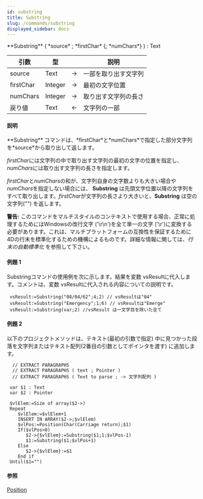 ```yaml
---
id: substring
title: Substring
slug: /commands/substring
displayed_sidebar: docs
---
```


<!--REF #_command_.Substring.Syntax-->**Substring** ( *source* ; *firstChar* {; *numChars*} ) : Text<!-- END REF-->
<!--REF #_command_.Substring.Params-->
| 引数 | 型 |  | 説明 |
| --- | --- | --- | --- |
| source | Text | &#8594;  | 一部を取り出す文字列 |
| firstChar | Integer | &#8594;  | 最初の文字位置 |
| numChars | Integer | &#8594;  | 取り出す文字列の長さ |
| 戻り値 | Text | &#8592; | 文字列の一部 |

<!-- END REF-->

#### 説明 

<!--REF #_command_.Substring.Summary-->**Substring** コマンドは、*firstChar*と*numChars*で指定した部分文字列を*source*から取り出して返します。<!-- END REF--> 

*firstChar*には文字列の中で取り出す文字列の最初の文字の位置を指定し、*numChars*には取り出す文字列の長さを指定します。

*firstChar*と*numChars*の和が、文字列自身の文字数よりも大きい場合や*numChars*を指定しない場合には、 **Substring** は先頭文字位置以降の文字列をすべて取り出します。*firstChar*が文字列の長さより大きいと、**Substring** は空の文字列("") を返します。

**警告:** このコマンドをマルチスタイルのコンテキストで使用する場合、正常に処理するためにはWindowsの改行文字 ('\\r\\n')を全て単一の文字 ('\\r')に変換する必要があります。これは、マルチプラットフォームの互換性を保証するために4Dの行末を標準化するための機構によるものです。詳細な情報に関しては、*行末の自動標準化* を参照して下さい。

#### 例題 1 

Substringコマンドの使用例を次に示します。結果を変数 vsResultに代入します。コメントは、変数 vsResultに代入される内容についての説明です。 

```4d
 vsResult:=Substring("08/04/62";4;2) // vsResultは"04"
 vsResult:=Substring("Emergency";1;6) // vsResultは"Emerge"
 vsResult:=Substring(var;2) //vsResult は一文字目を除いた全て
```

#### 例題 2 

以下のプロジェクトメソッドは、テキスト(最初の引数で指定) 中に見つかった段落を文字列またはテキスト配列(2番目の引数としてポインタを渡す) に追加します。

```4d
  // EXTRACT PARAGRAPHS
  // EXTRACT PARAGRAPHS ( text ; Pointer )
  // EXTRACT PARAGRAPHS ( Text to parse ; -> 文字列配列 )
 
 var $1 : Text
 var $2 : Pointer
 
 $vlElem:=Size of array($2->)
 Repeat
    $vlElem:=$vlElem+1
    INSERT IN ARRAY($2->;$vlElem)
    $vlPos:=Position(Char(Carriage return);$1)
    If($vlPos>0)
       $2->{$vlElem}:=Substring($1;1;$vlPos-1)
       $1:=Substring($1;$vlPos+1)
    Else
       $2->{$vlElem}:=$1
    End if
 Until($1="")
```

#### 参照 

[Position](position.md)  